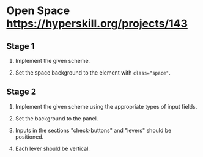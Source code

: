 # Open Space https://hyperskill.org/projects/143

## Stage 1
1. Implement the given scheme.

2. Set the space background to the element with `class="space"`.

## Stage 2
1. Implement the given scheme using the appropriate types of input fields.

2. Set the background to the panel.

3. Inputs in the sections "check-buttons" and "levers" should be positioned.

4. Each lever should be vertical.

